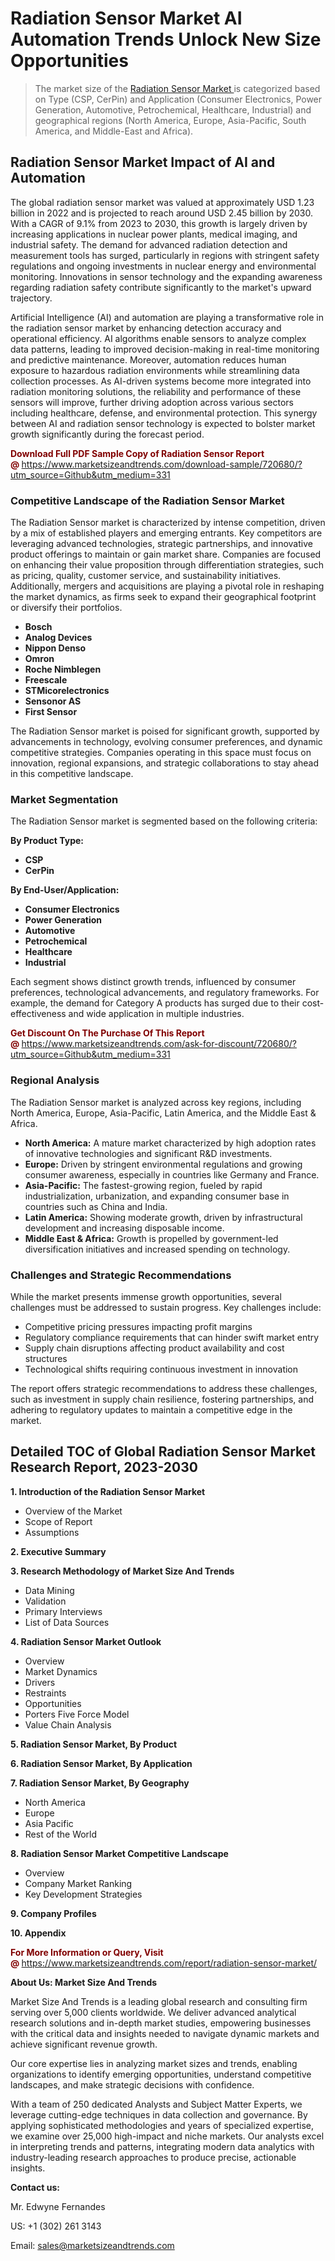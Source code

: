 <h1>Radiation Sensor Market AI Automation Trends Unlock New Size Opportunities</h1><blockquote><p>The market size of the <a href="https://www.marketsizeandtrends.com/download-sample/720680/?utm_source=Github&amp;utm_medium=331" target="_blank">Radiation Sensor Market </a>is categorized based on Type (CSP, CerPin) and Application (Consumer Electronics, Power Generation, Automotive, Petrochemical, Healthcare, Industrial) and geographical regions (North America, Europe, Asia-Pacific, South America, and Middle-East and Africa).</p></blockquote><p><h2>Radiation Sensor Market Impact of AI and Automation</h2><p>The global radiation sensor market was valued at approximately USD 1.23 billion in 2022 and is projected to reach around USD 2.45 billion by 2030. With a CAGR of 9.1% from 2023 to 2030, this growth is largely driven by increasing applications in nuclear power plants, medical imaging, and industrial safety. The demand for advanced radiation detection and measurement tools has surged, particularly in regions with stringent safety regulations and ongoing investments in nuclear energy and environmental monitoring. Innovations in sensor technology and the expanding awareness regarding radiation safety contribute significantly to the market's upward trajectory.</p><p>Artificial Intelligence (AI) and automation are playing a transformative role in the radiation sensor market by enhancing detection accuracy and operational efficiency. AI algorithms enable sensors to analyze complex data patterns, leading to improved decision-making in real-time monitoring and predictive maintenance. Moreover, automation reduces human exposure to hazardous radiation environments while streamlining data collection processes. As AI-driven systems become more integrated into radiation monitoring solutions, the reliability and performance of these sensors will improve, further driving adoption across various sectors including healthcare, defense, and environmental protection. This synergy between AI and radiation sensor technology is expected to bolster market growth significantly during the forecast period.</p></p><p><strong><span style="color: #800000;">Download Full PDF Sample Copy of Radiation Sensor Report @</span>&nbsp;</strong><a href="https://www.marketsizeandtrends.com/download-sample/720680/?utm_source=Github&amp;utm_medium=331">https://www.marketsizeandtrends.com/download-sample/720680/?utm_source=Github&amp;utm_medium=331</a></p><h3>Competitive Landscape of the Radiation Sensor Market</h3><p>The Radiation Sensor market is characterized by intense competition, driven by a mix of established players and emerging entrants. Key competitors are leveraging advanced technologies, strategic partnerships, and innovative product offerings to maintain or gain market share. Companies are focused on enhancing their value proposition through differentiation strategies, such as pricing, quality, customer service, and sustainability initiatives. Additionally, mergers and acquisitions are playing a pivotal role in reshaping the market dynamics, as firms seek to expand their geographical footprint or diversify their portfolios.</p><p><strong><p><ul><li>Bosch </li><li> Analog Devices </li><li> Nippon Denso </li><li> Omron </li><li> Roche Nimblegen </li><li> Freescale </li><li> STMicorelectronics </li><li> Sensonor AS </li><li> First Sensor</p></li></ul></p></strong></p><p>The Radiation Sensor market is poised for significant growth, supported by advancements in technology, evolving consumer preferences, and dynamic competitive strategies. Companies operating in this space must focus on innovation, regional expansions, and strategic collaborations to stay ahead in this competitive landscape.</p><h3>Market Segmentation</h3><p>The Radiation Sensor market is segmented based on the following criteria:</p><p><strong>By Product Type:</strong></p><p><strong><p><ul><li>CSP </li><li> CerPin</p></li></ul></p></strong></p><p><strong>By End-User/Application:</strong></p><p><strong><p><ul><li>Consumer Electronics </li><li> Power Generation </li><li> Automotive </li><li> Petrochemical </li><li> Healthcare </li><li> Industrial</p></li></ul></p></strong></p><p>Each segment shows distinct growth trends, influenced by consumer preferences, technological advancements, and regulatory frameworks. For example, the demand for Category A products has surged due to their cost-effectiveness and wide application in multiple industries.</p><p><strong><span style="color: #800000;">Get Discount On The Purchase Of This Report @&nbsp;</span></strong><a href="https://www.marketsizeandtrends.com/ask-for-discount/720680/?utm_source=Github&amp;utm_medium=331">https://www.marketsizeandtrends.com/ask-for-discount/720680/?utm_source=Github&amp;utm_medium=331</a></p><h3>Regional Analysis</h3><p>The Radiation Sensor market is analyzed across key regions, including North America, Europe, Asia-Pacific, Latin America, and the Middle East &amp; Africa.</p><ul><li><strong>North America:</strong> A mature market characterized by high adoption rates of innovative technologies and significant R&amp;D investments.</li><li><strong>Europe:</strong> Driven by stringent environmental regulations and growing consumer awareness, especially in countries like Germany and France.</li><li><strong>Asia-Pacific:</strong> The fastest-growing region, fueled by rapid industrialization, urbanization, and expanding consumer base in countries such as China and India.</li><li><strong>Latin America:</strong> Showing moderate growth, driven by infrastructural development and increasing disposable income.</li><li><strong>Middle East &amp; Africa:</strong> Growth is propelled by government-led diversification initiatives and increased spending on technology.</li></ul><h3>Challenges and Strategic Recommendations</h3><p>While the market presents immense growth opportunities, several challenges must be addressed to sustain progress. Key challenges include:</p><ul><li>Competitive pricing pressures impacting profit margins</li><li>Regulatory compliance requirements that can hinder swift market entry</li><li>Supply chain disruptions affecting product availability and cost structures</li><li>Technological shifts requiring continuous investment in innovation</li></ul><p>The report offers strategic recommendations to address these challenges, such as investment in supply chain resilience, fostering partnerships, and adhering to regulatory updates to maintain a competitive edge in the market.</p><h2>Detailed TOC of Global Radiation Sensor Market Research Report, 2023-2030</h2><p><strong>1. Introduction of the Radiation Sensor Market</strong></p><ul><li>Overview of the Market</li><li>Scope of Report</li><li>Assumptions&nbsp;</li></ul><p><strong>2. Executive Summary</strong></p><p><strong>3. Research Methodology of <strong>Market Size And Trends</strong></strong></p><ul><li>Data Mining</li><li>Validation</li><li>Primary Interviews</li><li>List of Data Sources&nbsp;</li></ul><p><strong>4. Radiation Sensor Market Outlook</strong></p><ul><li>Overview</li><li>Market Dynamics</li><li>Drivers</li><li>Restraints</li><li>Opportunities</li><li>Porters Five Force Model</li><li>Value Chain Analysis&nbsp;</li></ul><p><strong>5. Radiation Sensor Market, By Product</strong></p><p><strong>6. Radiation Sensor Market, By Application</strong></p><p><strong>7. Radiation Sensor Market, By Geography</strong></p><ul><li>North America</li><li>Europe</li><li>Asia Pacific</li><li>Rest of the World&nbsp;</li></ul><p><strong>8. Radiation Sensor Market Competitive Landscape</strong></p><ul><li>Overview</li><li>Company Market Ranking</li><li>Key Development Strategies&nbsp;</li></ul><p><strong>9. Company Profiles</strong></p><p><strong>10. Appendix</strong></p><p><strong><span style="color: #800000;">For More Information or Query, Visit @&nbsp;</span></strong><a href="https://www.marketsizeandtrends.com/report/radiation-sensor-market/">https://www.marketsizeandtrends.com/report/radiation-sensor-market/</a></p><p></p><p><strong>About Us:&nbsp;Market Size And Trends</strong></p><p>Market Size And Trends&nbsp;is a leading global research and consulting firm serving over 5,000 clients worldwide. We deliver advanced analytical research solutions and in-depth market studies, empowering businesses with the critical data and insights needed to navigate dynamic markets and achieve significant revenue growth.</p><p>Our core expertise lies in analyzing market sizes and trends, enabling organizations to identify emerging opportunities, understand competitive landscapes, and make strategic decisions with confidence.</p><p>With a team of 250 dedicated Analysts and Subject Matter Experts, we leverage cutting-edge techniques in data collection and governance. By applying sophisticated methodologies and years of specialized expertise, we examine over 25,000 high-impact and niche markets. Our analysts excel in interpreting trends and patterns, integrating modern data analytics with industry-leading research approaches to produce precise, actionable insights.</p><p><strong>Contact us:</strong></p><p>Mr. Edwyne Fernandes</p><p>US: +1 (302) 261 3143</p><p>Email: <a href="mailto:sales@marketsizeandtrends.com">sales@marketsizeandtrends.com</a>&nbsp;</p>
